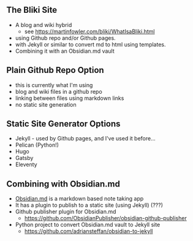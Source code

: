 ## The Bliki Site 
- A blog and wiki hybrid
  - see https://martinfowler.com/bliki/WhatIsaBliki.html 
- using Github repo and/or Github pages.
- with Jekyll or similar to convert md to html using templates.
- Combining it with an Obsidian.md vault

## Plain Github Repo Option
- this is currently what I'm using
- blog and wiki files in a github repo
- linking between files using markdown links
- no static site generation

## Static Site Generator Options
- Jekyll - used by Github pages, and I've used it before...
- Pelican (Python!)
- Hugo
- Gatsby
- Eleventy

## Combining with Obsidian.md
- [Obsidian.md](https://obsidian.md/) is a markdown based note taking app
- It has a plugin to publish to a static site (using Jekyll) (???)
- Github publisher plugin for Obsidian.md
  - https://github.com/ObsidianPublisher/obsidian-github-publisher
- Python project to convert Obsidian.md vault to Jekyll site
  - https://github.com/adriansteffan/obsidian-to-jekyll 